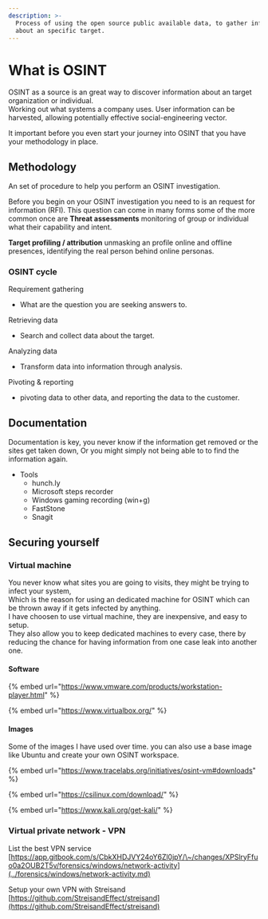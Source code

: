 ```yaml
---
description: >-
  Process of using the open source public available data, to gather information
  about an specific target.
---
```


# What is OSINT

OSINT as a source is an great way to discover information about an target organization or individual. \
Working out what systems a company uses. User information can be harvested, allowing potentially effective social-engineering vector.

It important before you even start your journey into OSINT that you have your methodology in place.

## Methodology

An set of procedure to help you perform an OSINT investigation. 

Before you begin on your OSINT investigation you need to is an request for information (RFI). This question can come in many forms some of the more common once are **Threat assessments** monitoring of group or individual what their capability and intent. 

**Target profiling / attribution** unmasking an profile online and offline presences, identifying the real person behind online personas.


### OSINT cycle


Requirement gathering

* What are the question you are seeking answers to.

Retrieving data

* Search and collect data about the target.

Analyzing data

* Transform data into information through analysis.

Pivoting & reporting

* pivoting data to other data, and reporting the data to the customer.

## Documentation

Documentation is key, you never know if the information get removed or the sites get taken down, Or you might simply not being able to to find the information again.&#x20;

* Tools
  * hunch.ly
  * Microsoft steps recorder
  * Windows gaming recording (win+g)
  * FastStone
  * Snagit

## Securing yourself&#x20;



### Virtual machine

You never know what sites you are going to visits, they might be trying to infect your system,\
Which is the reason for using an dedicated machine for OSINT which can be thrown away if it gets infected by anything.\
I have choosen to use virtual machine, they are inexpensive, and easy to setup. \
They also allow you to keep dedicated machines to every case, there by reducing the chance for having information from one case leak into another one.&#x20;



#### Software

{% embed url="https://www.vmware.com/products/workstation-player.html" %}

{% embed url="https://www.virtualbox.org/" %}

#### Images

Some of the images I have used over time. you can also use a base image like Ubuntu and create your own OSINT workspace.

{% embed url="https://www.tracelabs.org/initiatives/osint-vm#downloads" %}

{% embed url="https://csilinux.com/download/" %}

{% embed url="https://www.kali.org/get-kali/" %}

### Virtual private network - VPN

List the best VPN service [https://app.gitbook.com/s/CbkXHDJVY24oY6Zl0jpY/\~/changes/XPSlryFfuo0a2OUB2T5v/forensics/windows/network-activity](../forensics/windows/network-activity.md)

Setup your own VPN with Streisand\
[https://github.com/StreisandEffect/streisand](https://github.com/StreisandEffect/streisand)
